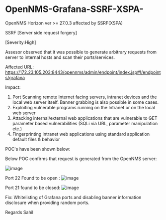 # OpenNMS-Grafana-SSRF-XSPA-
OpenNMS Horizon ver >= 27.0.3 affected by SSRF(XSPA) 

SSRF [Server side request forgery] 
 
[Severity:High]

Assesor observed that it was possible to generate arbitrary requests from server to internal hosts and scan their ports/services.

Affected URL: https://172.23.105.203:8443/opennms/admin/endpoint/index.jsp#!/endpoints/grafana

Impact: 

1. Port Scanning remote Internet facing servers, intranet devices and the local web server itself. Banner grabbing is also possible in some cases.
2. Exploiting vulnerable programs running on the Intranet or on the local web server
3. Attacking internal/external web applications that are vulnerable to GET parameter based vulnerabilities (SQLi via URL, parameter manipulation etc.)
4. Fingerprinting intranet web applications using standard application default files & behavior

POC's have been shown below:

Below POC confirms that request is generated from the OpenNMS server: 

![image](https://user-images.githubusercontent.com/16098568/156047015-782d8d4d-84d3-4c07-a551-69981c9ced80.png)


Port 22 Found to be open :
![image](https://user-images.githubusercontent.com/16098568/156047063-f64d8de6-e498-4491-88b1-ffeac7e941cb.png)

Port 21 found to be closed:
![image](https://user-images.githubusercontent.com/16098568/156047088-66d1cf4d-09c4-47ad-b166-e34bc26465ce.png)

Fix: Whitelisting of Grafana ports and disabling banner information disclosure when providing random ports.


Regards
Sahil



